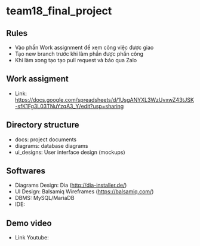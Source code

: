 # team18_final_project
## Rules
- Vào phần Work assignment để xem công việc được giao
- Tạo new branch trước khi làm phần được phần công
- Khi làm xong tạo tạo pull request và báo qua Zalo
## Work assigment
- Link: https://docs.google.com/spreadsheets/d/1UsgANYXL3WzUvxwZ43tJSK-sfK1Fg3L03TNuYzqA3_Y/edit?usp=sharing
## Directory structure
- docs: project documents
- diagrams: database diagrams
- ui_designs: User interface design (mockups)
## Softwares
- Diagrams Design: Dia (http://dia-installer.de/)
- UI Design: Balsamiq Wireframes (https://balsamiq.com/)
- DBMS: MySQL/MariaDB
- IDE:
## Demo video
- Link Youtube:
